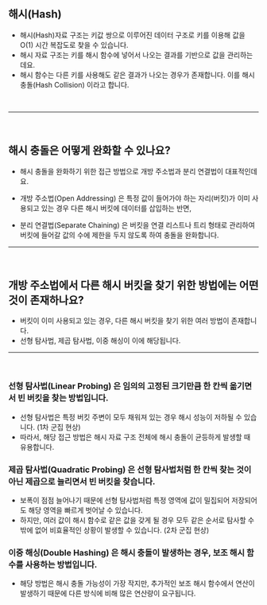 ## 해시(Hash)
- 해시(Hash)자료 구조는 키값 쌍으로 이루어진 데이터 구조로 키를 이용해 값을 O(1) 시간 복잡도로 찾을 수 있습니다.
- 해시 자료 구조는 키를 해시 함수에 넣어서 나오는 결과를 기반으로 값을 관리하는데요.
- 해시 함수는 다른 키를 사용해도 같은 결과가 나오는 경우가 존재합니다. 이를 해시 충돌(Hash Collision) 이라고 합니다.

<br>

---

<br>


## 해시 충돌은 어떻게 완화할 수 있나요? 
- 해시 충돌을 완화하기 위한 접근 방법으로 개방 주소법과 분리 연결법이 대표적인데요.


- 개방 주소법(Open Addressing) 은 특정 값이 들어가야 하는 자리(버킷)가 이미 사용되고 있는 경우 다른 해시 버킷에 데이터를 삽입하는 반면, 
- 분리 연결법(Separate Chaining) 은 버킷을 연결 리스트나 트리 형태로 관리하여 버킷에 들어갈 값의 수에 제한을 두지 않도록 하여 충돌을 완화합니다.



---

<br>



## 개방 주소법에서 다른 해시 버킷을 찾기 위한 방법에는 어떤 것이 존재하나요? 
- 버킷이 이미 사용되고 있는 경우, 다른 해시 버킷을 찾기 위한 여러 방법이 존재합니다.
- 선형 탐사법, 제곱 탐사법, 이중 해싱이 이에 해당됩니다.




---

<br>



### 선형 탐사법(Linear Probing) 은 임의의 고정된 크기만큼 한 칸씩 옮기면서 빈 버킷을 찾는 방법입니다. 
- 선형 탐사법은 특정 버킷 주변이 모두 채워져 있는 경우 해시 성능이 저하될 수 있습니다. (1차 군집 현상)
- 따라서, 해당 접근 방법은 해시 자료 구조 전체에 해시 충돌이 균등하게 발생할 때 유용합니다.


### 제곱 탐사법(Quadratic Probing) 은 선형 탐사법처럼 한 칸씩 찾는 것이 아닌 제곱으로 늘리면서 빈 버킷을 찾습니다. 
- 보폭이 점점 늘어나기 때문에 선형 탐사법처럼 특정 영역에 값이 밀집되어 저장되어도 해당 영역을 빠르게 벗어날 수 있습니다.
- 하지만, 여러 값이 해시 함수로 같은 값을 갖게 될 경우 모두 같은 순서로 탐사할 수밖에 없어 비효율적인 상황이 발생할 수 있습니다. (2차 군집 현상)



### 이중 해싱(Double Hashing) 은 해시 충돌이 발생하는 경우, 보조 해시 함수를 사용하는 방법입니다. 
- 해당 방법은 해시 충돌 가능성이 가장 작지만, 추가적인 보조 해시 함수에서 연산이 발생하기 때문에 다른 방식에 비해 많은 연산량이 요구됩니다.

